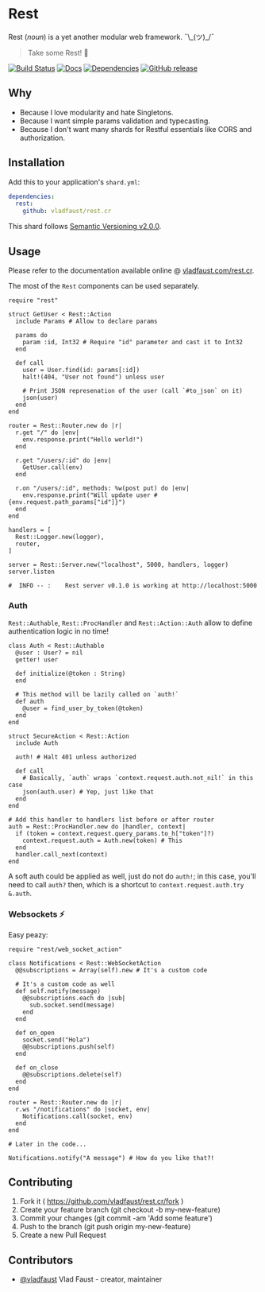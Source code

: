 # Rest

Rest (*noun*) is a yet another modular web framework. ¯\\\_(ツ)\_/¯

> Take some Rest! 🍻

[![Build Status](https://travis-ci.org/vladfaust/rest.cr.svg?branch=master)](https://travis-ci.org/vladfaust/rest.cr) [![Docs](https://img.shields.io/badge/docs-available-brightgreen.svg)](https://vladfaust.com/rest.cr) [![Dependencies](https://shards.rocks/badge/github/vladfaust/rest.cr/status.svg)](https://shards.rocks/github/vladfaust/rest.cr) [![GitHub release](https://img.shields.io/github/release/vladfaust/rest.cr.svg)](https://github.com/vladfaust/rest.cr/releases)

## Why

- Because I love modularity and hate Singletons.
- Because I want simple params validation and typecasting.
- Because I don't want many shards for Restful essentials like CORS and authorization.

## Installation

Add this to your application's `shard.yml`:

```yaml
dependencies:
  rest:
    github: vladfaust/rest.cr
```

This shard follows [Semantic Versioning v2.0.0](http://semver.org/).

## Usage

Please refer to the documentation available online @ [vladfaust.com/rest.cr](https://vladfaust.com/rest.cr).

The most of the `Rest` components can be used separately.

```crystal
require "rest"

struct GetUser < Rest::Action
  include Params # Allow to declare params

  params do
    param :id, Int32 # Require "id" parameter and cast it to Int32
  end

  def call
    user = User.find(id: params[:id])
    halt!(404, "User not found") unless user

    # Print JSON represenation of the user (call `#to_json` on it)
    json(user)
  end
end

router = Rest::Router.new do |r|
  r.get "/" do |env|
    env.response.print("Hello world!")
  end

  r.get "/users/:id" do |env|
    GetUser.call(env)
  end

  r.on "/users/:id", methods: %w(post put) do |env|
    env.response.print("Will update user #{env.request.path_params["id"]}")
  end
end

handlers = [
  Rest::Logger.new(logger),
  router,
]

server = Rest::Server.new("localhost", 5000, handlers, logger)
server.listen

#  INFO -- :    Rest server v0.1.0 is working at http://localhost:5000
```

### Auth

`Rest::Authable`, `Rest::ProcHandler` and `Rest::Action::Auth` allow to define authentication logic in no time!

```crystal
class Auth < Rest::Authable
  @user : User? = nil
  getter! user

  def initialize(@token : String)
  end

  # This method will be lazily called on `auth!`
  def auth
    @user = find_user_by_token(@token)
  end
end

struct SecureAction < Rest::Action
  include Auth

  auth! # Halt 401 unless authorized

  def call
    # Basically, `auth` wraps `context.request.auth.not_nil!` in this case
    json(auth.user) # Yep, just like that
  end
end

# Add this handler to handlers list before or after router
auth = Rest::ProcHandler.new do |handler, context|
  if (token = context.request.query_params.to_h["token"]?)
    context.request.auth = Auth.new(token) # This
  end
  handler.call_next(context)
end
```

A soft auth could be applied as well, just do not do `auth!`; in this case, you'll need to call `auth?` then, which is a shortcut to `context.request.auth.try &.auth`.

### Websockets ⚡️

Easy peazy:

```crystal
require "rest/web_socket_action"

class Notifications < Rest::WebSocketAction
  @@subscriptions = Array(self).new # It's a custom code

  # It's a custom code as well
  def self.notify(message)
    @@subscriptions.each do |sub|
      sub.socket.send(message)
    end
  end

  def on_open
    socket.send("Hola")
    @@subscriptions.push(self)
  end

  def on_close
    @@subscriptions.delete(self)
  end
end

router = Rest::Router.new do |r|
  r.ws "/notifications" do |socket, env|
    Notifications.call(socket, env)
  end
end

# Later in the code...

Notifications.notify("A message") # How do you like that?!
```

## Contributing

1. Fork it ( https://github.com/vladfaust/rest.cr/fork )
2. Create your feature branch (git checkout -b my-new-feature)
3. Commit your changes (git commit -am 'Add some feature')
4. Push to the branch (git push origin my-new-feature)
5. Create a new Pull Request

## Contributors

- [@vladfaust](https://github.com/vladfaust) Vlad Faust - creator, maintainer

